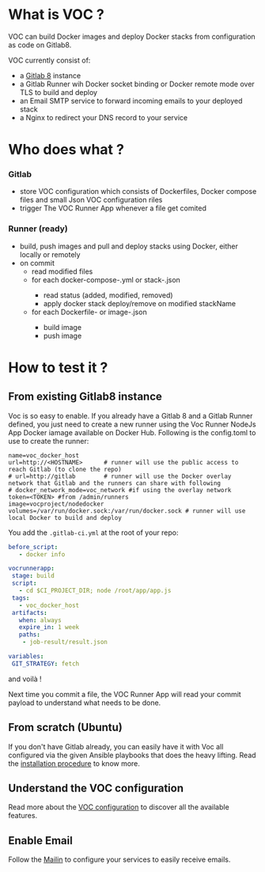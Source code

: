 # What is VOC ?


VOC can build Docker images and deploy Docker stacks from configuration as code on Gitlab8. 

VOC currently consist of: 
* a [Gitlab 8](https://about.gitlab.com/) instance
* a Gitlab Runner wih Docker socket binding or Docker remote mode over TLS to build and deploy
* an Email SMTP service to forward incoming emails to your deployed stack
* a Nginx to redirect your DNS record to your service


# Who does what ?

### Gitlab
* store VOC configuration which consists of Dockerfiles, Docker compose files and small Json VOC configuration riles
* trigger The VOC Runner App whenever a file get comited

### Runner (ready)
* build, push images and pull and deploy stacks using Docker, either locally or remotely
* on commit
  * read modified files
  * for each docker-compose-<stackName>.yml or stack-<stackName>.json
    * read status (added, modified, removed)
    * apply docker stack deploy/remove on modified stackName
  * for each Dockerfile-<imageName> or image-<imageName>.json
    * build image
    * push image


# How to test it ?

## From existing Gitlab8 instance

Voc is so easy to enable. If you already have a Gitlab 8 and a Gitlab Runner defined, you just need to create a new runner using the Voc Runner NodeJs App Docker iamage available on Docker Hub. 
Following is the config.toml to use to create the runner: 
```
name=voc_docker_host
url=http://<HOSTNAME>      # runner will use the public access to reach Gitlab (to clone the repo)
# url=http://gitlab        # runner will use the Docker overlay network that Gitlab and the runners can share with following   
# docker_network_mode=voc_network #if using the overlay network
token=<TOKEN> #from /admin/runners
image=vocproject/nodedocker
volumes=/var/run/docker.sock:/var/run/docker.sock # runner will use local Docker to build and deploy
```

You add the `.gitlab-ci.yml` at the root of your repo: 
```yaml
before_script:
   - docker info

vocrunnerapp:
 stage: build
 script:
   - cd $CI_PROJECT_DIR; node /root/app/app.js
 tags:
   - voc_docker_host
 artifacts:
   when: always
   expire_in: 1 week
   paths:
    - job-result/result.json

variables:
 GIT_STRATEGY: fetch
```

and voilà !

Next time you commit a file, the VOC Runner App will read your commit payload to understand what needs to be done. 
 
## From scratch (Ubuntu) 
 
If you don't have Gitlab already, you can easily have it with Voc all configured via the given Ansible playbooks that does the heavy lifting. Read the [installation procedure](Install.md) to know more. 

## Understand the VOC configuration

Read more about the [VOC configuration](Voc-configuration.md) to discover all the available features.

## Enable Email

Follow the [Mailin](Mailin.md) to configure your services to easily receive emails. 


